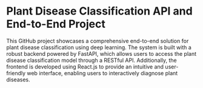 # Plant Disease Classification API and End-to-End Project
 This GitHub project showcases a comprehensive end-to-end solution for plant disease classification using deep learning. The system is built with a robust backend powered by FastAPI, which allows users to access the plant disease classification model through a RESTful API. Additionally, the frontend is developed using React.js to provide an intuitive and user-friendly web interface, enabling users to interactively diagnose plant diseases.
